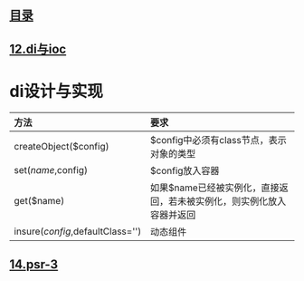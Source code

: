 ## [目录](https://github.com/jhq0113/yafr/blob/master/docs/index.md)

## [12.di与ioc](https://github.com/jhq0113/yafr/blob/master/docs/yaf/12.di.md)

# di设计与实现

|方法|要求|
|:--|:--|
|createObject($config)|$config中必须有class节点，表示对象的类型|
|set($name,$config)|$config放入容器|
|get($name)|如果$name已经被实例化，直接返回，若未被实例化，则实例化放入容器并返回|
|insure($config,$defaultClass='')|动态组件|

## [14.psr-3](https://github.com/jhq0113/yafr/blob/master/docs/yaf/14.psr-3.md)